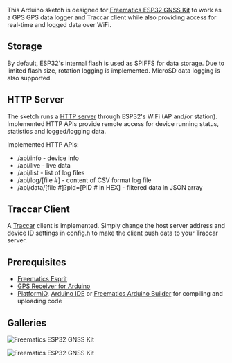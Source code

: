 This Arduino sketch is designed for [Freematics ESP32 GNSS Kit](https://freematics.com/products/esp32-gnss-kit/) to work as a GPS GPS data logger and Traccar client while also providing access for real-time and logged data over WiFi.

Storage
-------

By default, ESP32's internal flash is used as SPIFFS for data storage. Due to limited flash size, rotation logging is implemented. MicroSD data logging is also supported.

HTTP Server
-----------

The sketch runs a [HTTP server](https://github.com/stanleyhuangyc/Freematics/tree/master/libraries/httpd) through ESP32's WiFi (AP and/or station). Implemented HTTP APIs provide remote access for device running status, statistics and logged/logging data.

Implemented HTTP APIs:

* /api/info - device info
* /api/live - live data
* /api/list - list of log files
* /api/log/[file #] - content of CSV format log file
* /api/data/[file #]?pid=[PID # in HEX] - filtered data in JSON array

Traccar Client
--------------

A [Traccar](https://www.traccar.org/) client is implemented. Simply change the host server address and device ID settings in config.h to make the client push data to your Traccar server.

Prerequisites
-------------

* [Freematics Esprit](https://freematics.com/products/freematics-esprit/)
* [GPS Receiver for Arduino](https://freematics.com/store/index.php?route=product/product&path=20&product_id=55)
* [PlatformIO](http://platformio.org/), [Arduino IDE](https://github.com/espressif/arduino-esp32#installation-instructions) or [Freematics Arduino Builder](https://freematics.com/software/arduino-builder) for compiling and uploading code

Galleries
---------

![Freematics ESP32 GNSS Kit](https://freematics.com/pages/wp-content/uploads/2018/07/esprit_gps_kit_2.jpg)

![Freematics ESP32 GNSS Kit](https://freematics.com/pages/wp-content/uploads/2018/07/esprit_gps_kit_3.jpg)
